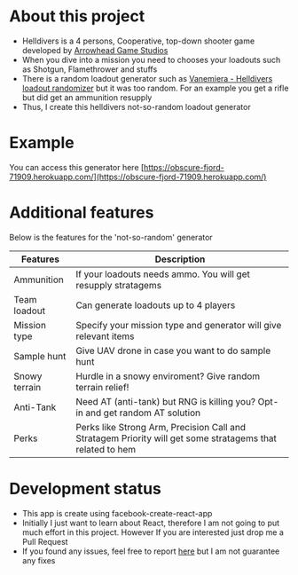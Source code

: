 # About this project

- Helldivers is a 4 persons, Cooperative, top-down shooter game developed by [Arrowhead Game Studios](http://arrowheadgamestudios.com/games/helldivers/)
- When you dive into a mission you need to chooses your loadouts such as Shotgun, Flamethrower and stuffs
- There is a random loadout generator such as [Vanemiera - Helldivers loadout randomizer](http://vanemiera.net/liber-coffee/) but it was too random. For an example you get a rifle but did get an ammunition resupply
- Thus, I create this helldivers not-so-random loadout generator

# Example

You can access this generator here [https://obscure-fjord-71909.herokuapp.com/](https://obscure-fjord-71909.herokuapp.com/)

# Additional features

Below is the features for the 'not-so-random' generator

| Features | Description |
|--|--|
| Ammunition | If your loadouts needs ammo. You will get resupply stratagems |
| Team loadout | Can generate loadouts up to 4 players |
| Mission type | Specify your mission type and generator will give relevant items |
| Sample hunt | Give UAV drone in case you want to do sample hunt |
| Snowy terrain | Hurdle in a snowy enviroment? Give random terrain relief! |
| Anti-Tank | Need AT (anti-tank) but RNG is killing you? Opt-in and get random AT solution |
| Perks | Perks like Strong Arm, Precision Call and Stratagem Priority will get some stratagems that related to hem |

# Development status

- This app is create using facebook-create-react-app
- Initially I just want to learn about React, therefore I am not going to put much effort in this project. However If you are interested just drop me a Pull Request
- If you found any issues, feel free to report [here](https://github.com/hassifmohd/helldivers-loadout-generator/issues) but I am not guarantee any fixes 

